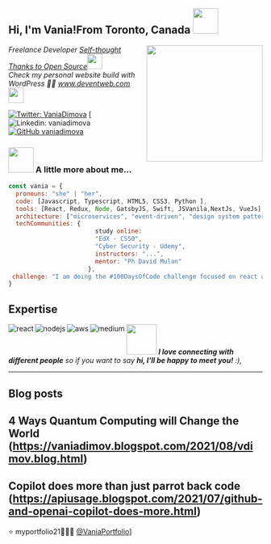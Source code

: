 <h2> Hi, I'm Vania!From Toronto, Canada <img src="https://media.giphy.com/media/mGcNjsfWAjY5AEZNw6/giphy.gif" width="50"></h2>
<img align='right' src="https://media.giphy.com/media/ieyl9zmCjO4b4t6qoY/giphy.gif" width="230">
<p><em>Freelance Developer <a href="http://www.deventweb.com">Self-thought Thanks to Open Source</a><img src="https://media.giphy.com/media/fYSnHlufseco8Fh93Z/giphy.gif" width="30"></br>Check my personal website build with WordPress 🧜‍♀️ <a href="https://www.deventweb.com">www.deventweb.com</a><img src="https://media.giphy.com/media/WUlplcMpOCEmTGBtBW/giphy.gif" width="30"> 
</em></p>

[![Twitter: VaniaDimova](https://img.shields.io/twitter/follow/VaniaDimova?style=social)](https://twitter.com/12Dimov)
[![Linkedin: vaniadimova](https://img.shields.io/badge/-vaniadimova-blue?style=flat-square&logo=Linkedin&logoColor=white&link=https://www.linkedin.com/in/vandim)
[![GitHub vaniadimova](https://img.shields.io/github/followers/vania?label=follow&style=social)](https://github.com/vaniadimova/)


### <img src="https://media.giphy.com/media/VgCDAzcKvsR6OM0uWg/giphy.gif" width="50"> A little more about me...  

```javascript
const vania = {
  pronouns: "she" | "her",
  code: [Javascript, Typescript, HTML5, CSS3, Python ],
  tools: [React, Redux, Node, GatsbyJS, Swift, JSVanila,NextJs, VueJs],
  architecture: ["microservices", "event-driven", "design system pattern"],
  techCommunities: {
                        study online: 
                        "EdX - CS50",
                        "Cyber Security - Udemy",
                        instructors: "...",
                        mentor: "Ph David Mulan"
                      },
 challenge: "I am doing the #100DaysOfCode challenge focused on react and gatsby"
}
```
## Expertise
<img align="left" alt="react" src="https://img.shields.io/badge/react%20-%2320232a.svg?&style=for-the-badge&logo=react&logoColor=%2361DAFB" />
<img align="left" alt="nodejs" src="https://img.shields.io/badge/node.js%20-%2343853D.svg?&style=for-the-badge&logo=node.js&logoColor=white" />
<img align="left" alt="aws" src="https://img.shields.io/badge/Amazon%20AWS-%23232F3E?logo=amazon-aws&logoColor=white&style=for-the-badge" />
<img align="left" alt="medium" src="https://img.shields.io/badge/postgres-%23316192.svg?&style=for-the-badge&logo=postgresql&logoColor=white" />
<img src="https://media.giphy.com/media/LnQjpWaON8nhr21vNW/giphy.gif" width="60"> <em><b>I love connecting with different people</b> so if you want to say <b>hi, I'll be happy to meet you!</b> :),  </em>

---
## Blog posts
<!-- BLOG-POST-LIST:START -->
## 4 Ways Quantum Computing will Change the World  (https://vaniadimov.blogspot.com/2021/08/vdimov.blog.html)



## Copilot does more than just parrot back code (https://apiusage.blogspot.com/2021/07/github-and-openai-copilot-does-more.html)
<!-- BLOG-POST-LIST:END -->

⭐️ myportfolio21👩🏼‍🔧 [@VaniaPortfolio](https://vaniad.vercel.app/)]
